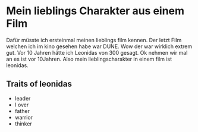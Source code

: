 # Mein lieblings Charakter aus einem Film
Dafür müsste ich ersteinmal meinen lieblings film kennen. Der letzt Film welchen ich im kino gesehen habe war DUNE. Wow der war wirklich extrem gut. Vor 10 Jahren hätte ich Leonidas von 300 gesagt. Ok nehmen wir mal an es ist vor 10Jahren. Also mein lieblingscharakter in einem film ist leonidas.
## Traits of leonidas
* leader
* l over
* father
* warrior
* thinker
